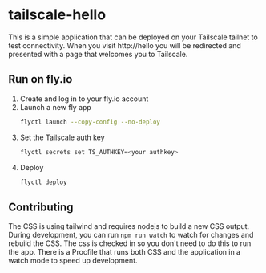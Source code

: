 # tailscale-hello

This is a simple application that can be deployed on your Tailscale tailnet to test connectivity. When you visit http://hello you will be redirected and presented with a page that welcomes you to Tailscale.

## Run on fly.io

1. Create and log in to your fly.io account
2. Launch a new fly app
   ```sh
   flyctl launch --copy-config --no-deploy
   ```
3. Set the Tailscale auth key
   ```sh
   flyctl secrets set TS_AUTHKEY=<your authkey>
   ```
4. Deploy
   ```sh
   flyctl deploy
   ```

## Contributing

The CSS is using tailwind and requires nodejs to build a new CSS output. During development, you can run `npm run watch` to watch for changes and rebuild the CSS. The css is checked in so you don't need to do this to run the app. There is a Procfile that runs both CSS and the application in a watch mode to speed up development.